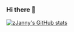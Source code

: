 ### Hi there 👋

[![zJanny's GitHub stats](https://github-readme-stats.vercel.app/api?username=zJanny&count_private=true)](https://github.com/anuraghazra/github-readme-stats)
